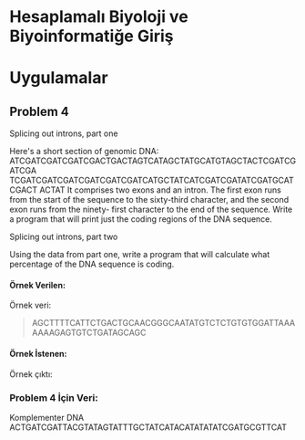 
# Hesaplamalı Biyoloji ve Biyoinformatiğe Giriş
# Uygulamalar

## Problem 4

Splicing out introns, part one


Here's a short section of genomic DNA:
ATCGATCGATCGATCGACTGACTAGTCATAGCTATGCATGTAGCTACTCGATCGATCGA
TCGATCGATCGATCGATCGATCGATCATGCTATCATCGATCGATATCGATGCATCGACT
ACTAT
It comprises two exons and an intron. The first exon runs from the start of the
sequence to the sixty-third character, and the second exon runs from the ninety-
first character to the end of the sequence. Write a program that will print just the
coding regions of the DNA sequence.


Splicing out introns, part two


Using the data from part one, write a program that will calculate what percentage
of the DNA sequence is coding.



#### Örnek Verilen:


Örnek veri:

> AGCTTTTCATTCTGACTGCAACGGGCAATATGTCTCTGTGTGGATTAAAAAAAGAGTGTCTGATAGCAGC

#### Örnek İstenen:


Örnek çıktı:

>

### Problem 4 İçin Veri:

Komplementer DNA
ACTGATCGATTACGTATAGTATTTGCTATCATACATATATATCGATGCGTTCAT
